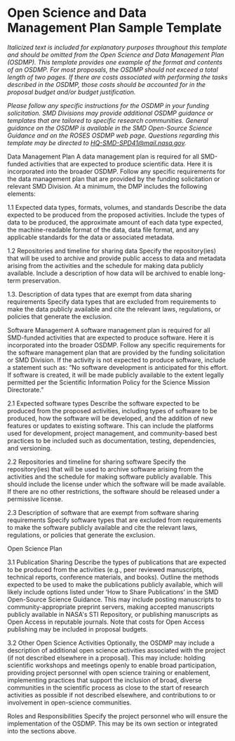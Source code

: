 # Open Science and Data Management Plan Sample Template
*Italicized text is included for explanatory purposes throughout this template and should be omitted from the Open Science and Data Management Plan (OSDMP). This template provides one example of the format and contents of an OSDMP. For most proposals, the OSDMP should not exceed a total length of two pages. If there are costs associated with performing the tasks described in the OSDMP, those costs should be accounted for in the proposal budget and/or budget justification.* 

*Please follow any specific instructions for the OSDMP in your funding solicitation. SMD Divisions may provide additional OSDMP guidance or templates that are tailored to specific research communities. General guidance on the OSDMP is available in the SMD Open-Source Science Guidance and on the ROSES OSDMP web page. Questions regarding this template may be directed to HQ-SMD-SPD41@mail.nasa.gov.*  

Data Management Plan
A data management plan is required for all SMD-funded activities that are expected to produce scientific data. Here it is incorporated into the broader OSDMP. Follow any specific requirements for the data management plan that are provided by the funding solicitation or relevant SMD Division. At a minimum, the DMP includes the following elements:

1.1 Expected data types, formats, volumes, and standards 
Describe the data expected to be produced from the proposed activities. Include the types of data to be produced, the approximate amount of each data type expected, the machine-readable format of the data, data file format, and any applicable standards for the data or associated metadata. 

1.2 Repositories and timeline for sharing data
Specify the repository(ies) that will be used to archive and provide public access to data and metadata arising from the activities and the schedule for making data publicly available. Include a description of how data will be archived to enable long-term preservation. 

1.3. Description of data types that are exempt from data sharing requirements
Specify data types that are excluded from requirements to make the data publicly available and cite the relevant laws, regulations, or policies that generate the exclusion.

Software Management 
A software management plan is required for all SMD-funded activities that are expected to produce software. Here it is incorporated into the broader OSDMP. Follow any specific requirements for the software management plan that are provided by the funding solicitation or SMD Division.
If the activity is not expected to produce software, include a statement such as:
“No software development is anticipated for this effort. If software is created, it will be made publicly available to the extent legally permitted per the Scientific Information Policy for the Science Mission Directorate.”

2.1 Expected software types
Describe the software expected to be produced from the proposed activities, including types of software to be produced, how the software will be developed, and the addition of new features or updates to existing software. This can include the platforms used for development, project management, and community-based best practices to be included such as documentation, testing, dependencies, and versioning. 

2.2 Repositories and timeline for sharing software
Specify the repository(ies) that will be used to archive software arising from the activities and the schedule for making software publicly available. This should include the license under which the software will be made available. If there are no other restrictions, the software should be released under a permissive license. 

2.3 Description of software that are exempt from software sharing requirements
Specify software  types that are excluded from requirements to make the software publicly available and cite the relevant laws, regulations, or policies that generate the exclusion.

Open Science Plan

3.1 Publication Sharing
Describe the types of publications that are expected to be produced from the activities (e.g., peer reviewed manuscripts, technical reports, conference materials, and books). Outline the methods expected to be used to make the publications publicly available, which will likely include options listed under ‘How to Share Publications’ in the SMD Open-Source Science Guidance. This may include posting manuscripts to community-appropriate preprint servers, making accepted manuscripts publicly available in NASA's STI Repository, or publishing manuscripts as Open Access in reputable journals. Note that costs for Open Access publishing may be included in proposal budgets. 

3.2 Other Open Science Activities 
Optionally, the OSDMP may include a description of additional open science activities associated with the project (if not described elsewhere in a proposal). This may include: holding scientific workshops and meetings openly to enable broad participation, providing project personnel with open science training or enablement, implementing practices that support the inclusion of broad, diverse communities in the scientific process as close to the start of research activities as possible if not described elsewhere, and contributions to or involvement in open-science communities.

Roles and Responsibilities 
Specify the project personnel who will ensure the implementation of the OSDMP. This may be its own section or integrated into the sections above. 
